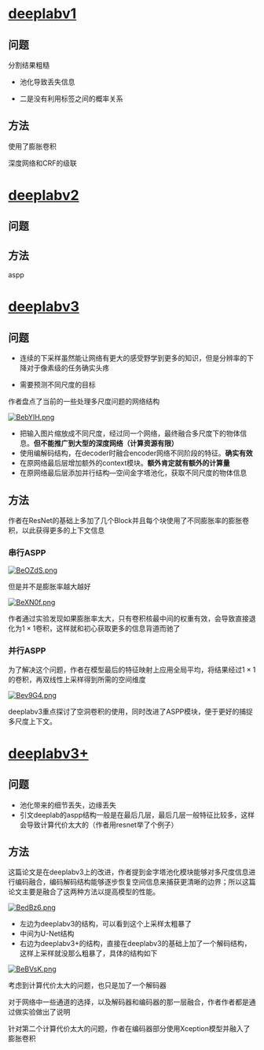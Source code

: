 # [deeplabv1](https://arxiv.org/pdf/1412.7062v3.pdf)

## 问题

分割结果粗糙

- 池化导致丢失信息

- 二是没有利用标签之间的概率关系

## 方法

使用了膨胀卷积

深度网络和CRF的级联

# [deeplabv2](https://arxiv.org/pdf/1606.00915.pdf)


## 问题

## 方法

aspp


# [deeplabv3](https://arxiv.org/pdf/1706.05587.pdf)

## 问题

- 连续的下采样虽然能让网络有更大的感受野学到更多的知识，但是分辨率的下降对于像素级的任务确实头疼

- 需要预测不同尺度的目标

作者盘点了当前的一些处理多尺度问题的网络结构

[![BebYIH.png](https://s1.ax1x.com/2020/10/25/BebYIH.png)](https://imgchr.com/i/BebYIH)

- 把输入图片缩放成不同尺度，经过同一个网络，最终融合多尺度下的物体信息。**但不能推广到大型的深度网络（计算资源有限）**
- 使用编解码结构，在decoder时融合encoder网络不同阶段的特征。**确实有效**
- 在原网络最后层增加额外的context模块。**额外肯定就有额外的计算量**
- 在原网络最后层添加并行结构—空间金字塔池化，获取不同尺度的物体信息


## 方法

作者在ResNet的基础上多加了几个Block并且每个块使用了不同膨胀率的膨胀卷积，以此获得更多的上下文信息

### 串行ASPP

[![BeOZdS.png](https://s1.ax1x.com/2020/10/25/BeOZdS.png)](https://imgchr.com/i/BeOZdS)

但是并不是膨胀率越大越好

[![BeXN0f.png](https://s1.ax1x.com/2020/10/25/BeXN0f.png)](https://imgchr.com/i/BeXN0f)

作者通过实验发现如果膨胀率太大，只有卷积核最中间的权重有效，会导致直接退化为$1 \times 1$卷积，这样就和初心获取更多的信息背道而驰了


### 并行ASPP

为了解决这个问题，作者在模型最后的特征映射上应用全局平均，将结果经过$1 \times 1$的卷积，再双线性上采样得到所需的空间维度

[![Bev9G4.png](https://s1.ax1x.com/2020/10/25/Bev9G4.png)](https://imgchr.com/i/Bev9G4)

deeplabv3重点探讨了空洞卷积的使用，同时改进了ASPP模块，便于更好的捕捉多尺度上下文。


# [deeplabv3+](https://arxiv.org/pdf/1802.02611.pdf)

## 问题

- 池化带来的细节丢失，边缘丢失
- 引文deeplab的aspp结构一般是在最后几层，最后几层一般特征比较多，这样会导致计算代价太大的（作者用resnet举了个例子）

## 方法

这篇论文是在deeplabv3上的改进，作者提到金字塔池化模块能够对多尺度信息进行编码融合，编码解码结构能够逐步恢复空间信息来捕获更清晰的边界；所以这篇论文主要是融合了这两种方法以提高模型的性能。

[![BedBz6.png](https://s1.ax1x.com/2020/10/25/BedBz6.png)](https://imgchr.com/i/BedBz6)

- 左边为deeplabv3的结构，可以看到这个上采样太粗暴了
- 中间为U-Net结构
- 右边为deeplabv3+的结构，直接在deeplabv3的基础上加了一个解码结构，这样上采样就没那么粗暴了，具体的结构如下

[![BeBVsK.png](https://s1.ax1x.com/2020/10/25/BeBVsK.png)](https://imgchr.com/i/BeBVsK)

考虑到计算代价太大的问题，也只是加了一个解码器

对于网络中一些通道的选择，以及解码器和编码器的那一层融合，作者作者都是通过做实验做出了说明

针对第二个计算代价太大的问题，作者在编码器部分使用Xception模型并融入了膨胀卷积

